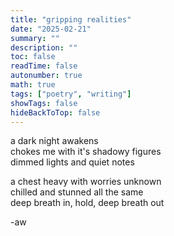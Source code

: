 ```yaml
---
title: "gripping realities"
date: "2025-02-21"
summary: ""
description: ""
toc: false
readTime: false
autonumber: true
math: true
tags: ["poetry", "writing"]
showTags: false
hideBackToTop: false
---
```


a dark night awakens  
chokes me with it's shadowy figures  
dimmed lights and quiet notes  
  
a chest heavy with worries unknown  
chilled and stunned all the same  
deep breath in, hold, deep breath out  


-aw